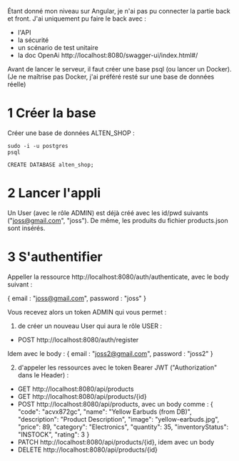 Étant donné mon niveau sur Angular, je n'ai pas pu connecter la partie back et front.
J'ai uniquement pu faire le back avec :
- l'API
- la sécurité
- un scénario de test unitaire
- la doc OpenAi
http://localhost:8080/swagger-ui/index.html#/

Avant de lancer le serveur, il faut créer une base psql (ou lancer un Docker).
(Je ne maîtrise pas Docker, j'ai préféré resté sur une base de données réelle)

# 1 Créer la base

Créer une base de données ALTEN_SHOP :

``` postgresql
sudo -i -u postgres
psql

CREATE DATABASE alten_shop;
```

# 2 Lancer l'appli

Un User (avec le rôle ADMIN) est déjà créé avec les id/pwd suivants ("joss@gmail.com", "joss").
De même, les produits du fichier products.json sont insérés.

# 3 S'authentifier 

Appeller la ressource http://localhost:8080/auth/authenticate, avec le body suivant :

{
    email : "joss@gmail.com",
    password : "joss"
}

Vous recevez alors un token ADMIN qui vous permet :

1) de créer un nouveau User qui aura le rôle USER :
  - POST http://localhost:8080/auth/register

Idem avec le body :
{
  email : "joss2@gmail.com",
  password : "joss2"
}


2) d'appeler les ressources avec le token Bearer JWT ("Authorization" dans le Header) :
  - GET http://localhost:8080/api/products
  - GET http://localhost:8080/api/products/{id} 
  - POST http://localhost:8080/api/products, avec un body comme :
  {
    "code": "acvx872gc",
    "name": "Yellow Earbuds (from DB)",
    "description": "Product Description",
    "image": "yellow-earbuds.jpg",
    "price": 89,
    "category": "Electronics",
    "quantity": 35,
    "inventoryStatus": "INSTOCK",
    "rating": 3
  }
  - PATCH http://localhost:8080/api/products/{id}, idem avec un body
  - DELETE http://localhost:8080/api/products/{id}


